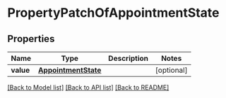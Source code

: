 # PropertyPatchOfAppointmentState

## Properties
Name | Type | Description | Notes
------------ | ------------- | ------------- | -------------
**value** | [**AppointmentState**](AppointmentState.md) |  | [optional] 

[[Back to Model list]](../README.md#documentation-for-models) [[Back to API list]](../README.md#documentation-for-api-endpoints) [[Back to README]](../README.md)


